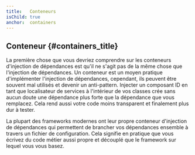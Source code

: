 ```yaml
---
title:   Conteneurs
isChild: true
anchor:  containers
---
```


## Conteneur {#containers_title}

La première chose que vous devriez comprendre sur les conteneurs d'injection de dépendances est qu'il ne s'agit pas de 
la même chose que l'injection de dépendances. Un conteneur est un moyen pratique d'implémenter l'injection de dépendances, 
cependant, ils peuvent être souvent mal utilisés et devenir un anti-pattern. Injecter un composant ID en tant que 
localisateur de services à l'intérieur de vos classes crée sans aucun doute une dépendance plus forte que la dépendance 
que vous remplacez. Cela rend aussi votre code moins transparent et finalement plus dur à tester.

La plupart des frameworks modernes ont leur propre conteneur d'injection de dépendances qui permettent de brancher 
vos dépendances ensemble à travers un fichier de configuration. Cela signifie en pratique que vous écrivez du code métier 
aussi propre et découplé que le framework sur lequel vous vous basez.
